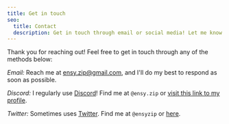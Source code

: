```yaml
---
title: Get in touch
seo:
  title: Contact
  description: Get in touch through email or social media! Let me know how I can help.
---
```


Thank you for reaching out! Feel free to get in touch through any of the methods below:

_Email:_
Reach me at [ensy.zip@gmail.com](mailto:ensy.zip@gmail.com), and I'll do my best to respond as soon as possible.

_Discord:_
I regularly use [Discord](https://discord.com)! Find me at `@ensy.zip` or [visit this link to my profile](https://discord.com/users/603448257653374976).

_Twitter:_
Sometimes uses [Twitter](https://twitter.com). Find me at `@ensyzip` or [here](https://x.com/ensyzip).